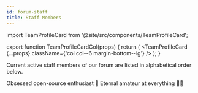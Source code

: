 ```yaml
---
id: forum-staff
title: Staff Members
---
```


import TeamProfileCard from '@site/src/components/TeamProfileCard';

export function TeamProfileCardCol(props) {
  return (
    <TeamProfileCard {...props} className={'col col--6 margin-bottom--lg'} />
  );
}

Current active staff members of our forum are listed in alphabetical order below.

<div className="row">
  <TeamProfileCardCol
    name="Dawood Khan Masood"
    profileUrl="https://flaw.tech/u/Dawood"
    twitterUrl="https://twitter.com/FlawDotTech"
    authorImg="https://flaw.tech/assets/avatars/aDRCdgD3WbogrJ0N.png">
    Obsessed open-source enthusiast 👋 Eternal amateur at everything 🤷‍♂️
  </TeamProfileCardCol>
</div>